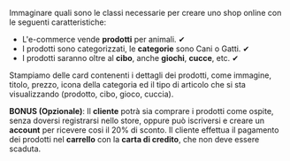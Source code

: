 Immaginare quali sono le classi necessarie per creare uno shop online con le seguenti caratteristiche:

- L'e-commerce vende **prodotti** per animali. ✔
- I prodotti sono categorizzati, le **categorie** sono Cani o Gatti. ✔
- I prodotti saranno oltre al **cibo**, anche **giochi**, **cucce**, etc. ✔

Stampiamo delle card contenenti i dettagli dei prodotti, come immagine, titolo, prezzo, icona della categoria ed il tipo di articolo che si sta visualizzando (prodotto, cibo, gioco, cuccia).

**BONUS (Opzionale)**:
Il **cliente** potrà sia comprare i prodotti come ospite, senza doversi registrarsi nello store, oppure può iscriversi e creare un **account** per ricevere cosi il 20% di sconto.
Il cliente effettua il pagamento dei prodotti nel **carrello** con la **carta di credito**, che non deve essere scaduta.
